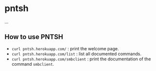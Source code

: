 # pntsh

...

## How to use PNTSH 

 - `curl pntsh.herokuapp.com/` : print the welcome page.
 - `curl pntsh.herokuapp.com/list` : list all documented commands.
 - `curl pntsh.herokuapp.com/smbclient` : print the documentation of the command `smbclient`.
